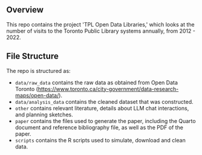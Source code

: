 
## Overview

This repo contains the project 'TPL Open Data Libraries,' which looks at the number of visits to the Toronto Public Library systems annually, from 2012 - 2022.


## File Structure

The repo is structured as:

-   `data/raw_data` contains the raw data as obtained from Open Data Toronto (https://www.toronto.ca/city-government/data-research-maps/open-data/).
-   `data/analysis_data` contains the cleaned dataset that was constructed.
-   `other` contains relevant literature, details about LLM chat interactions, and planning sketches.
-   `paper` contains the files used to generate the paper, including the Quarto document and reference bibliography file, as well as the PDF of the paper. 
-   `scripts` contains the R scripts used to simulate, download and clean data.


